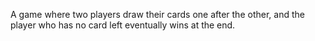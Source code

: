 A game where two players draw their cards one after the other, and the player who has no card left eventually wins at the end.
